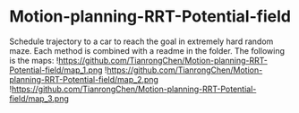 # Motion-planning-RRT-Potential-field
Schedule trajectory to a car to reach the goal in extremely hard random maze.
Each method is combined with a readme in the folder.
The following is the maps:
!https://github.com/TianrongChen/Motion-planning-RRT-Potential-field/map_1.png
!https://github.com/TianrongChen/Motion-planning-RRT-Potential-field/map_2.png
!https://github.com/TianrongChen/Motion-planning-RRT-Potential-field/map_3.png
